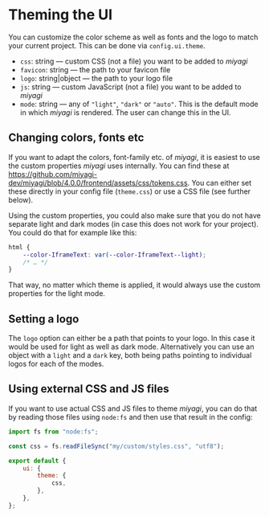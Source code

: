 # Theming the UI

You can customize the color scheme as well as fonts and the logo to match your current project. This can be done via `config.ui.theme`.

- `css`: string — custom CSS (not a file) you want to be added to _miyagi_
- `favicon`: string — the path to your favicon file
- `logo`: string|object — the path to your logo file
- `js`: string — custom JavaScript (not a file) you want to be added to _miyagi_
- `mode`: string — any of `"light"`, `"dark"` or `"auto"`. This is the default mode in which _miyagi_ is rendered. The user can change this in the UI.

## Changing colors, fonts etc

If you want to adapt the colors, font-family etc. of _miyagi_, it is easiest to use the custom properties _miyagi_ uses internally. You can find these at https://github.com/miyagi-dev/miyagi/blob/4.0.0/frontend/assets/css/tokens.css. You can either set these directly in your config file (`theme.css`) or use a CSS file (see further below).

Using the custom properties, you could also make sure that you do not have separate light and dark modes (in case this does not work for your project). You could do that for example like this:

```css
html {
	--color-IframeText: var(--color-IframeText--light);
	/* … */
}
```

That way, no matter which theme is applied, it would always use the custom properties for the light mode.

## Setting a logo

The `logo` option can either be a path that points to your logo. In this case it would be used for light as well as dark mode.
Alternatively you can use an object with a `light` and a `dark` key, both being paths pointing to individual logos for each of the modes.

## Using external CSS and JS files

If you want to use actual CSS and JS files to theme _miyagi_, you can do that by reading those files using `node:fs` and then use that result in the config:

```js
import fs from "node:fs";

const css = fs.readFileSync("my/custom/styles.css", "utf8");

export default {
	ui: {
		theme: {
			css,
		},
	},
};
```
